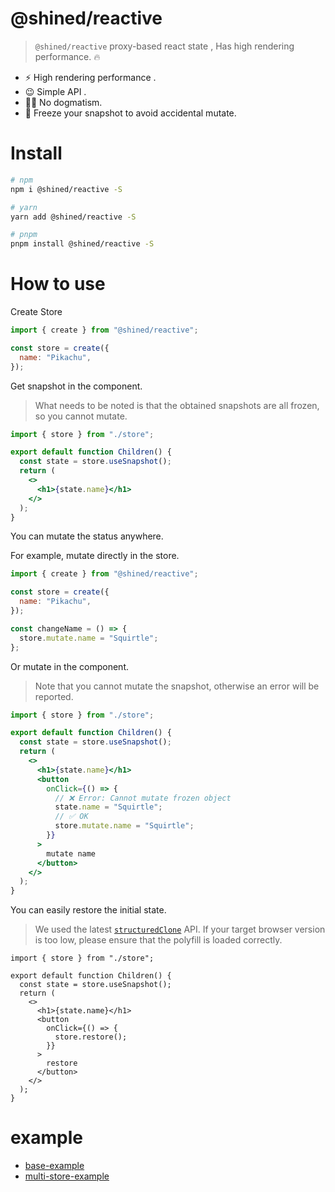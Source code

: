 # @shined/reactive

> `@shined/reactive` proxy-based react state , Has high rendering performance. 🔥

- ⚡️ High rendering performance .
- 😉 Simple API .
- 🏄‍♂️ No dogmatism.
- 🔐 Freeze your snapshot to avoid accidental mutate.

# Install

```bash
# npm
npm i @shined/reactive -S
```

```bash
# yarn
yarn add @shined/reactive -S
```

```bash
# pnpm
pnpm install @shined/reactive -S
```

# How to use

Create Store

```jsx
import { create } from "@shined/reactive";

const store = create({
  name: "Pikachu",
});
```

Get snapshot in the component.

> What needs to be noted is that the obtained snapshots are all frozen, so you cannot mutate.

```jsx
import { store } from "./store";

export default function Children() {
  const state = store.useSnapshot();
  return (
    <>
      <h1>{state.name}</h1>
    </>
  );
}
```

You can mutate the status anywhere.

For example, mutate directly in the store.

```jsx
import { create } from "@shined/reactive";

const store = create({
  name: "Pikachu",
});

const changeName = () => {
  store.mutate.name = "Squirtle";
};
```

Or mutate in the component.

> Note that you cannot mutate the snapshot, otherwise an error will be reported.

```jsx
import { store } from "./store";

export default function Children() {
  const state = store.useSnapshot();
  return (
    <>
      <h1>{state.name}</h1>
      <button
        onClick={() => {
          // ❌ Error: Cannot mutate frozen object
          state.name = "Squirtle";
          // ✅ OK
          store.mutate.name = "Squirtle";
        }}
      >
        mutate name
      </button>
    </>
  );
}
```

You can easily restore the initial state.

> We used the latest [`structuredClone`](https://developer.mozilla.org/en-US/docs/Web/API/structuredClone) API. If your target browser version is too low, please ensure that the polyfill is loaded correctly.

```tsx
import { store } from "./store";

export default function Children() {
  const state = store.useSnapshot();
  return (
    <>
      <h1>{state.name}</h1>
      <button
        onClick={() => {
          store.restore();
        }}
      >
        restore
      </button>
    </>
  );
}
```

# example

- [base-example](https://stackblitz.com/edit/vitejs-vite-zli31f?file=src%2Fmain.tsx)
- [multi-store-example](https://stackblitz.com/edit/vitejs-vite-n5azuk?file=src%2Fmain.tsx)
